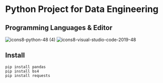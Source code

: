 # Python Project for Data Engineering

## Programming Languages & Editor
![icons8-python-48 (4)](https://user-images.githubusercontent.com/65143821/143183688-8f160eed-ea98-440c-b480-356abf3ba461.png) ![icons8-visual-studio-code-2019-48](https://user-images.githubusercontent.com/65143821/143433890-c8051d31-9d1c-496e-bb43-c1fc2b47d66f.png)


## Install
```python=
pip install pandas
pip install bs4
pip install requests
```
